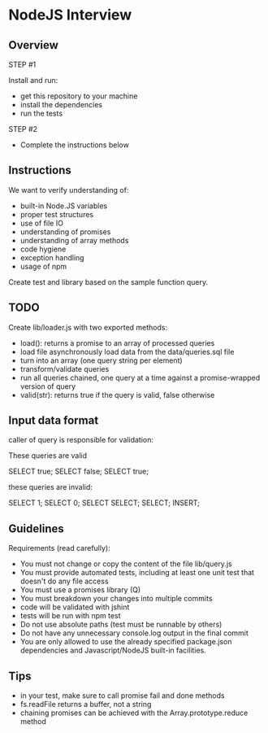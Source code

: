 # NodeJS Interview

## Overview

STEP #1

Install and run:

* get this repository to your machine
* install the dependencies
* run the tests

STEP #2

* Complete the instructions below

## Instructions

We want to verify understanding of:

* built-in Node.JS variables
* proper test structures
* use of file IO
* understanding of promises
* understanding of array methods
* code hygiene
* exception handling
* usage of npm

Create test and library based on the sample function query.


## TODO

Create lib/loader.js with two exported methods:

* load(): returns a promise to an array of processed queries
 * load file asynchronously load data from the data/queries.sql file
 * turn into an array (one query string per element)
 * transform/validate queries
 * run all queries chained, one query at a time against a promise-wrapped version of query
* valid(str): returns true if the query is valid, false otherwise

## Input data format

caller of query is responsible for validation:

These queries are valid

SELECT true;
SELECT false;
 SELECT   true;

these queries are invalid:

SELECT 1;
SELECT 0;
SELECT SELECT;
SELECT;
INSERT;


## Guidelines

Requirements (read carefully):

* You must not change or copy the content of the file lib/query.js
* You must provide automated tests, including at least one unit test that doesn't do any file access
* You must use a promises library (Q)
* You must breakdown your changes into multiple commits
* code will be validated with jshint
* tests will be run with npm test
* Do not use absolute paths (test must be runnable by others)
* Do not have any unnecessary console.log output in the final commit
* You are only allowed to use the already specified package.json dependencies and Javascript/NodeJS built-in facilities.

## Tips

* in your test, make sure to call promise fail and done methods
* fs.readFile returns a buffer, not a string
* chaining promises can be achieved with the Array.prototype.reduce method